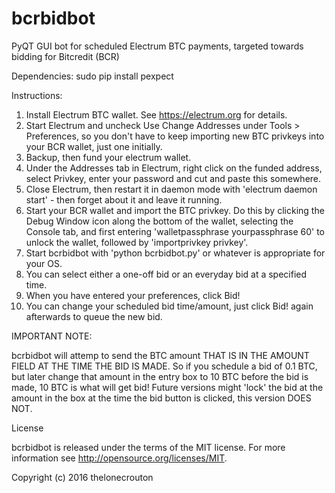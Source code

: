 # bcrbidbot

PyQT GUI bot for scheduled Electrum BTC payments, targeted towards bidding for Bitcredit (BCR)

Dependencies:
sudo pip install pexpect

Instructions:

1. Install Electrum BTC wallet. See https://electrum.org for details. 
2. Start Electrum and uncheck Use Change Addresses under Tools > Preferences, so you don't have to keep importing new BTC privkeys into your BCR wallet, just one initially.
3. Backup, then fund your electrum wallet.
4. Under the Addresses tab in Electrum, right click on the funded address, select Privkey, enter your password and cut and paste this somewhere.
5. Close Electrum, then restart it in daemon mode with 'electrum daemon start' - then forget about it and leave it running.
6. Start your BCR wallet and import the BTC privkey. Do this by clicking the Debug Window icon along the bottom of the wallet, selecting the Console tab, and first entering 'walletpassphrase yourpassphrase 60' to unlock the wallet, 
followed by 'importprivkey privkey'. 
7. Start bcrbidbot with 'python bcrbidbot.py' or whatever is appropriate for your OS.
8. You can select either a one-off bid or an everyday bid at a specified time.
9. When you have entered your preferences, click Bid!
10. You can change your scheduled bid time/amount, just click Bid! again afterwards to queue the new bid.

IMPORTANT NOTE: 

bcrbidbot will attemp to send the BTC amount THAT IS IN THE AMOUNT FIELD AT THE TIME THE BID IS MADE. So if you schedule a bid of 0.1 BTC, but later change that amount in the entry box to 10 BTC before the bid is made, 10 BTC is what will get bid! Future versions might 'lock' the bid at the amount in the box at the time the bid button is clicked, this version DOES NOT.

License

bcrbidbot is released under the terms of the MIT license. For more information see http://opensource.org/licenses/MIT.


Copyright (c) 2016 thelonecrouton
